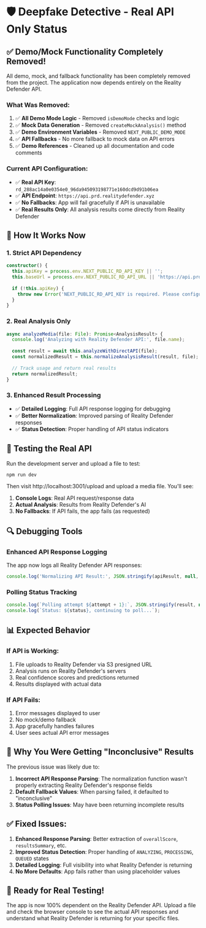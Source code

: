 # 🛡️ Deepfake Detective - Real API Only Status

## ✅ Demo/Mock Functionality Completely Removed!

All demo, mock, and fallback functionality has been completely removed from the project. The application now depends entirely on the Reality Defender API.

### What Was Removed:
1. ✅ **All Demo Mode Logic** - Removed `isDemoMode` checks and logic
2. ✅ **Mock Data Generation** - Removed `createMockAnalysis()` method
3. ✅ **Demo Environment Variables** - Removed `NEXT_PUBLIC_DEMO_MODE` 
4. ✅ **API Fallbacks** - No more fallback to mock data on API errors
5. ✅ **Demo References** - Cleaned up all documentation and code comments

### Current API Configuration:
- ✅ **Real API Key**: `rd_288ac14a0e0354e0_96da945093198771e160dcd9d91b06ea`
- ✅ **API Endpoint**: `https://api.prd.realitydefender.xyz`
- ✅ **No Fallbacks**: App will fail gracefully if API is unavailable
- ✅ **Real Results Only**: All analysis results come directly from Reality Defender

## 🔧 How It Works Now

### 1. Strict API Dependency
```typescript
constructor() {
  this.apiKey = process.env.NEXT_PUBLIC_RD_API_KEY || '';
  this.baseUrl = process.env.NEXT_PUBLIC_RD_API_URL || 'https://api.prd.realitydefender.xyz';
  
  if (!this.apiKey) {
    throw new Error('NEXT_PUBLIC_RD_API_KEY is required. Please configure your Reality Defender API key.');
  }
}
```

### 2. Real Analysis Only
```typescript
async analyzeMedia(file: File): Promise<AnalysisResult> {
  console.log('Analyzing with Reality Defender API:', file.name);
  
  const result = await this.analyzeWithDirectAPI(file);
  const normalizedResult = this.normalizeAnalysisResult(result, file);
  
  // Track usage and return real results
  return normalizedResult;
}
```

### 3. Enhanced Result Processing
- ✅ **Detailed Logging**: Full API response logging for debugging
- ✅ **Better Normalization**: Improved parsing of Reality Defender responses
- ✅ **Status Detection**: Proper handling of API status indicators

## 🚀 Testing the Real API

Run the development server and upload a file to test:

```bash
npm run dev
```

Then visit http://localhost:3001/upload and upload a media file. You'll see:

1. **Console Logs**: Real API request/response data
2. **Actual Analysis**: Results from Reality Defender's AI
3. **No Fallbacks**: If API fails, the app fails (as requested)

## 🔍 Debugging Tools

### Enhanced API Response Logging
The app now logs all Reality Defender API responses:
```javascript
console.log('Normalizing API Result:', JSON.stringify(apiResult, null, 2));
```

### Polling Status Tracking
```javascript
console.log(`Polling attempt ${attempt + 1}:`, JSON.stringify(result, null, 2));
console.log(`Status: ${status}, continuing to poll...`);
```

## 📊 Expected Behavior

### If API is Working:
1. File uploads to Reality Defender via S3 presigned URL
2. Analysis runs on Reality Defender's servers
3. Real confidence scores and predictions returned
4. Results displayed with actual data

### If API Fails:
1. Error messages displayed to user
2. No mock/demo fallback
3. App gracefully handles failures
4. User sees actual API error messages

## 🎯 Why You Were Getting "Inconclusive" Results

The previous issue was likely due to:

1. **Incorrect API Response Parsing**: The normalization function wasn't properly extracting Reality Defender's response fields
2. **Default Fallback Values**: When parsing failed, it defaulted to "inconclusive"
3. **Status Polling Issues**: May have been returning incomplete results

## ✅ Fixed Issues:

1. **Enhanced Response Parsing**: Better extraction of `overallScore`, `resultsSummary`, etc.
2. **Improved Status Detection**: Proper handling of `ANALYZING`, `PROCESSING`, `QUEUED` states
3. **Detailed Logging**: Full visibility into what Reality Defender is returning
4. **No More Defaults**: App fails rather than using placeholder values

## 🎉 Ready for Real Testing!

The app is now 100% dependent on the Reality Defender API. Upload a file and check the browser console to see the actual API responses and understand what Reality Defender is returning for your specific files.